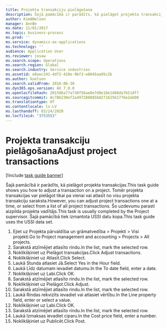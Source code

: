 ```yaml
---
title: Projekta transakciju pielāgošana
description: Šajā pamācībā ir parādīts, kā pielāgot projekta transakcijas.
author: KimANelson
manager: AnnBe
ms.date: 11/01/2017
ms.topic: business-process
ms.prod: ''
ms.service: dynamics-ax-applications
ms.technology: ''
audience: Application User
ms.reviewer: josaw
ms.search.scope: Operations
ms.search.region: Global
ms.search.industry: Service industries
ms.assetid: e8aec241-4df2-420e-9bf3-e6045aa95c2b
ms.author: knelson
ms.search.validFrom: 2016-06-30
ms.dyn365.ops.version: AX 7.0.0
ms.openlocfilehash: 201596a77a730f56ae0e7d8e18e1d88da7b51df7
ms.sourcegitcommit: 8c786230ef2a497280885b827162561776e2eb00
ms.translationtype: HT
ms.contentlocale: lv-LV
ms.lasthandoff: 03/24/2020
ms.locfileid: "3753553"
---
```

# <a name="adjust-project-transactions"></a><span data-ttu-id="204c9-103">Projekta transakciju pielāgošana</span><span class="sxs-lookup"><span data-stu-id="204c9-103">Adjust project transactions</span></span>

[!include [task guide banner](../../includes/task-guide-banner.md)]

<span data-ttu-id="204c9-104">Šajā pamācībā ir parādīts, kā pielāgot projekta transakcijas.</span><span class="sxs-lookup"><span data-stu-id="204c9-104">This task guide shows you how to adjust a transaction on a project.</span></span> <span data-ttu-id="204c9-105">Tomēr projekta transakcijas var pielāgot tikai pa vienai vai atlasīt no visu projekta transakciju saraksta.</span><span class="sxs-lookup"><span data-stu-id="204c9-105">However, you can adjust project transactions one at a time, or select from a list of all project transactions.</span></span> <span data-ttu-id="204c9-106">Šo uzdevumu parasti aizpilda projekta vadītājs.</span><span class="sxs-lookup"><span data-stu-id="204c9-106">This task is usually completed by the Project supervisor.</span></span> <span data-ttu-id="204c9-107">Šajā pamācībā tiek izmantota USSI datu kopa.</span><span class="sxs-lookup"><span data-stu-id="204c9-107">This task guide uses the USSI data set.</span></span>

1. <span data-ttu-id="204c9-108">Ejiet uz Projekta pārvaldība un grāmatvedība > Projekti > Visi projekti.</span><span class="sxs-lookup"><span data-stu-id="204c9-108">Go to Project management and accounting > Projects > All projects.</span></span> 
2. <span data-ttu-id="204c9-109">Sarakstā atzīmējiet atlasīto rindu.</span><span class="sxs-lookup"><span data-stu-id="204c9-109">In the list, mark the selected row.</span></span> 
3. <span data-ttu-id="204c9-110">Noklikšķiniet uz Pielāgot transakcijas.</span><span class="sxs-lookup"><span data-stu-id="204c9-110">Click Adjust transactions.</span></span> 
4. <span data-ttu-id="204c9-111">Noklikšķiniet uz Atlasīt.</span><span class="sxs-lookup"><span data-stu-id="204c9-111">Click Select.</span></span> 
5. <span data-ttu-id="204c9-112">Laukā Stunda atlasiet Jā.</span><span class="sxs-lookup"><span data-stu-id="204c9-112">Select Yes in the Hour field.</span></span> 
6. <span data-ttu-id="204c9-113">Laukā Līdz datumam ievadiet datumu.</span><span class="sxs-lookup"><span data-stu-id="204c9-113">In the To date field, enter a date.</span></span> 
7. <span data-ttu-id="204c9-114">Noklikšķiniet uz Labi.</span><span class="sxs-lookup"><span data-stu-id="204c9-114">Click OK.</span></span> 
8. <span data-ttu-id="204c9-115">Sarakstā atzīmējiet atlasīto rindu.</span><span class="sxs-lookup"><span data-stu-id="204c9-115">In the list, mark the selected row.</span></span> 
9. <span data-ttu-id="204c9-116">Noklikšķiniet uz Pielāgot.</span><span class="sxs-lookup"><span data-stu-id="204c9-116">Click Adjust.</span></span> 
10. <span data-ttu-id="204c9-117">Sarakstā atzīmējiet atlasīto rindu.</span><span class="sxs-lookup"><span data-stu-id="204c9-117">In the list, mark the selected row.</span></span> 
11. <span data-ttu-id="204c9-118">Laukā Rindas rekvizīts ievadiet vai atlasiet vērtību.</span><span class="sxs-lookup"><span data-stu-id="204c9-118">In the Line property field, enter or select a value.</span></span> 
12. <span data-ttu-id="204c9-119">Noklikšķiniet uz Labi.</span><span class="sxs-lookup"><span data-stu-id="204c9-119">Click OK.</span></span> 
13. <span data-ttu-id="204c9-120">Sarakstā atzīmējiet atlasīto rindu.</span><span class="sxs-lookup"><span data-stu-id="204c9-120">In the list, mark the selected row.</span></span> 
14. <span data-ttu-id="204c9-121">Laukā Izmaksas ievadiet ciparu.</span><span class="sxs-lookup"><span data-stu-id="204c9-121">In the Cost price field, enter a number.</span></span> 
15. <span data-ttu-id="204c9-122">Noklikšķiniet uz Publicēt.</span><span class="sxs-lookup"><span data-stu-id="204c9-122">Click Post.</span></span> 
